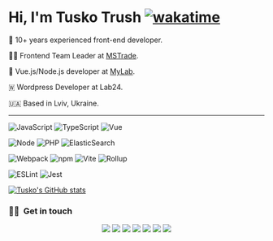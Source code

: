 # Hi, I'm Tusko Trush [![wakatime](https://wakatime.com/badge/user/36bf7ce8-0e11-4e63-bea7-06612a86747f.svg)](https://wakatime.com/@36bf7ce8-0e11-4e63-bea7-06612a86747f)


🔭 10+ years experienced front-end developer.

🧔🏻 Frontend Team Leader at [MSTrade](https://mstrade.org/).

💚 Vue.js/Node.js developer at [MyLab](https://mylab.report).

🇼 Wordpress Developer at Lab24.

🇺🇦 Based in Lviv, Ukraine.

---


![JavaScript](https://aleen42.github.io/badges/src/javascript.svg)
![TypeScript](https://aleen42.github.io/badges/src/typescript.svg)
![Vue](https://aleen42.github.io/badges/src/vue.svg)

![Node](https://aleen42.github.io/badges/src/node.svg)
![PHP](https://img.shields.io/badge/php-%23777BB4.svg)
![ElasticSearch](https://badges.aleen42.com/src/elasticsearch.svg)

![Webpack](https://badges.aleen42.com/src/webpack.svg)
![npm](https://badges.aleen42.com/src/npm.svg)
![Vite](https://badges.aleen42.com/src/vitejs.svg)
![Rollup](https://badges.aleen42.com/src/rollup.svg)

![ESLint](https://badges.aleen42.com/src/eslint.svg)
![Jest](https://badges.aleen42.com/src/jest_1.svg)

[![Tusko's GitHub stats](https://github-readme-stats.vercel.app/api?username=Tusko)](https://github-readme-stats.vercel.app/api?username=Tusko)

### 🤝🏻 &nbsp;Get in touch


<p align="center">
<a href="https://frontend.im"><img src="https://img.shields.io/badge/-adityavsingh.com-3423A6?style=flat&logo=Google-Chrome&logoColor=white"/></a>
<a href="https://linkedin.com/in/tuskotrush"><img src="https://img.shields.io/badge/-Tusko%20Trush-0077B5?style=flat&logo=Linkedin&logoColor=white"/></a>
<a href="mailto:tusko@trush.email"><img src="https://img.shields.io/badge/-tusko@trush.email-D14836?style=flat&logo=Mail&logoColor=white"/></a>
<a href="https://instagram.com/tuskotrush"><img src="https://img.shields.io/badge/-@tuskotrush-e1306c?style=flat&logo=Instagram&logoColor=white"/></a>
<a href="https://facebook.com/tuskotrush"><img src="https://img.shields.io/badge/-@tuskotrush-1877F2?style=flat&logo=Facebook&logoColor=white"/></a>
<a href="https://twitter.com/tuskotrush"><img src="https://img.shields.io/twitter/follow/tuskotrush?label=%40tuskotrush&style=social"/></a>
<a href="https://t.me/tuskotrush"><img src="https://img.shields.io/badge/-@tuskotrush-0088cc?style=flat&logo=Telegram&logoColor=white"/></a>
</p>